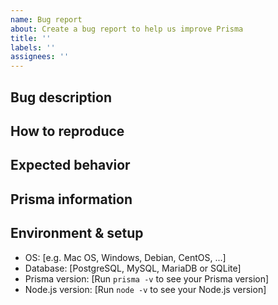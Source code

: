 ```yaml
---
name: Bug report
about: Create a bug report to help us improve Prisma
title: ''
labels: ''
assignees: ''
---
```

<!-- 
Thanks for helping us improve Prisma! 🙏 Please follow the sections in the template and provide as much information as possible about your problem, e.g. by setting the `DEBUG="*"` environment variable and enabling additional logging output in Prisma Client.

Learn more about writing proper bug reports here: https://pris.ly/d/bug-reports
-->

## Bug description

<!-- A clear and concise description of what the bug is. -->

## How to reproduce

<!--
Steps to reproduce the behavior:
1. Go to '...'
2. Change '....'
3. Run '....'
4. See error
-->

## Expected behavior

<!-- A clear and concise description of what you expected to happen. -->

## Prisma information

<!-- Your Prisma schema, Prisma Client queries, ...
Do not include your database credentials when sharing your Prisma schema! -->

## Environment & setup

<!-- In which environment does the problem occur -->

- OS: [e.g. Mac OS, Windows, Debian, CentOS, ...]
- Database: [PostgreSQL, MySQL, MariaDB or SQLite]
- Prisma version: [Run `prisma -v` to see your Prisma version]
- Node.js version: [Run `node -v` to see your Node.js version]
